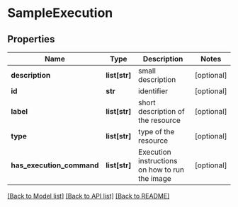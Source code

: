 # SampleExecution

## Properties
Name | Type | Description | Notes
------------ | ------------- | ------------- | -------------
**description** | **list[str]** | small description | [optional] 
**id** | **str** | identifier | [optional] 
**label** | **list[str]** | short description of the resource | [optional] 
**type** | **list[str]** | type of the resource | [optional] 
**has_execution_command** | **list[str]** | Execution instructions on how to run the image | [optional] 

[[Back to Model list]](../#documentation-for-models) [[Back to API list]](../#documentation-for-api-endpoints) [[Back to README]](../)


